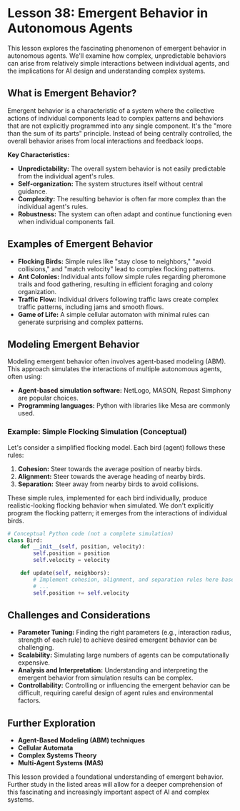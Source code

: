 # Lesson 38: Emergent Behavior in Autonomous Agents

This lesson explores the fascinating phenomenon of emergent behavior in autonomous agents.  We'll examine how complex, unpredictable behaviors can arise from relatively simple interactions between individual agents, and the implications for AI design and understanding complex systems.

## What is Emergent Behavior?

Emergent behavior is a characteristic of a system where the collective actions of individual components lead to complex patterns and behaviors that are not explicitly programmed into any single component.  It's the "more than the sum of its parts" principle.  Instead of being centrally controlled, the overall behavior arises from local interactions and feedback loops.

**Key Characteristics:**

* **Unpredictability:** The overall system behavior is not easily predictable from the individual agent's rules.
* **Self-organization:** The system structures itself without central guidance.
* **Complexity:** The resulting behavior is often far more complex than the individual agent's rules.
* **Robustness:**  The system can often adapt and continue functioning even when individual components fail.


## Examples of Emergent Behavior

* **Flocking Birds:** Simple rules like "stay close to neighbors," "avoid collisions," and "match velocity" lead to complex flocking patterns.
* **Ant Colonies:** Individual ants follow simple rules regarding pheromone trails and food gathering, resulting in efficient foraging and colony organization.
* **Traffic Flow:**  Individual drivers following traffic laws create complex traffic patterns, including jams and smooth flows.
* **Game of Life:**  A simple cellular automaton with minimal rules can generate surprising and complex patterns.

## Modeling Emergent Behavior

Modeling emergent behavior often involves agent-based modeling (ABM). This approach simulates the interactions of multiple autonomous agents, often using:

* **Agent-based simulation software:**  NetLogo, MASON, Repast Simphony are popular choices.
* **Programming languages:** Python with libraries like Mesa are commonly used.

### Example: Simple Flocking Simulation (Conceptual)

Let's consider a simplified flocking model. Each bird (agent) follows these rules:

1. **Cohesion:** Steer towards the average position of nearby birds.
2. **Alignment:** Steer towards the average heading of nearby birds.
3. **Separation:** Steer away from nearby birds to avoid collisions.

These simple rules, implemented for each bird individually, produce realistic-looking flocking behavior when simulated.  We don't explicitly program the flocking pattern; it emerges from the interactions of individual birds.

```python
# Conceptual Python code (not a complete simulation)
class Bird:
    def __init__(self, position, velocity):
        self.position = position
        self.velocity = velocity

    def update(self, neighbors):
        # Implement cohesion, alignment, and separation rules here based on 'neighbors'
        # ...
        self.position += self.velocity
```


## Challenges and Considerations

* **Parameter Tuning:** Finding the right parameters (e.g., interaction radius, strength of each rule) to achieve desired emergent behavior can be challenging.
* **Scalability:** Simulating large numbers of agents can be computationally expensive.
* **Analysis and Interpretation:** Understanding and interpreting the emergent behavior from simulation results can be complex.
* **Controllability:**  Controlling or influencing the emergent behavior can be difficult, requiring careful design of agent rules and environmental factors.


## Further Exploration

* **Agent-Based Modeling (ABM) techniques**
* **Cellular Automata**
* **Complex Systems Theory**
* **Multi-Agent Systems (MAS)**


This lesson provided a foundational understanding of emergent behavior.  Further study in the listed areas will allow for a deeper comprehension of this fascinating and increasingly important aspect of AI and complex systems.
